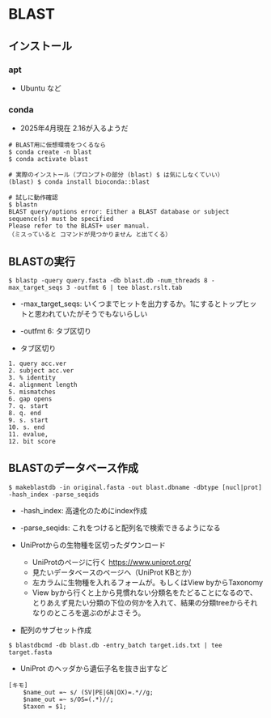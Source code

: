 # BLAST

## インストール
### apt
- Ubuntu など

### conda
- 2025年4月現在 2.16が入るようだ
```
# BLAST用に仮想環境をつくるなら
$ conda create -n blast
$ conda activate blast

# 実際のインストール（プロンプトの部分 (blast) $ は気にしなくていい）
(blast) $ conda install bioconda::blast

# 試しに動作確認
$ blastn
BLAST query/options error: Either a BLAST database or subject sequence(s) must be specified
Please refer to the BLAST+ user manual.
（ミスっていると コマンドが見つかりません と出てくる）
```


## BLASTの実行

```
$ blastp -query query.fasta -db blast.db -num_threads 8 -max_target_seqs 3 -outfmt 6 | tee blast.rslt.tab
```
  - -max_target_seqs: いくつまでヒットを出力するか。1にするとトップヒットと思われていたがそうでもないらしい
  - -outfmt 6: タブ区切り

- タブ区切り
```
1. query acc.ver
2. subject acc.ver
3. % identity
4. alignment length
5. mismatches
6. gap opens
7. q. start
8. q. end
9. s. start
10. s. end
11. evalue, 
12. bit score
```

## BLASTのデータベース作成


```
$ makeblastdb -in original.fasta -out blast.dbname -dbtype [nucl|prot] -hash_index -parse_seqids
```
  - -hash_index: 高速化のためにindex作成
  - -parse_seqids: これをつけると配列名で検索できるようになる

- UniProtからの生物種を区切ったダウンロード
  - UniProtのページに行く https://www.uniprot.org/
  - 見たいデータベースのページへ（UniProt KBとか）
  - 左カラムに生物種を入れるフォームが。もしくはView byからTaxonomy
  - View byから行くと上から見慣れない分類名をたどることになるので、とりあえず見たい分類の下位の何かを入れて、結果の分類treeからそれなりのところを選ぶのがよさそう。

- 配列のサブセット作成
```
$ blastdbcmd -db blast.db -entry_batch target.ids.txt | tee target.fasta
```

- UniProt のヘッダから遺伝子名を抜き出すなど
```
[キモ]
    $name_out =~ s/ (SV|PE|GN|OX)=.*//g;
    $name_out =~ s/OS=(.*)//;
    $taxon = $1;
```

